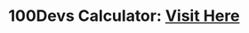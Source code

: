 # 100Devs Calculator: <a target="_blank" href="https://danielle-higgins.github.io/100devs-calc/">Visit Here</a>

<img src="">
